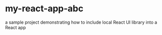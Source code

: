 # my-react-app-abc
a sample project demonstrating how to include local React UI library into a React app
